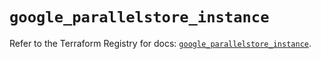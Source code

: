# `google_parallelstore_instance`

Refer to the Terraform Registry for docs: [`google_parallelstore_instance`](https://registry.terraform.io/providers/hashicorp/google/6.21.0/docs/resources/parallelstore_instance).
